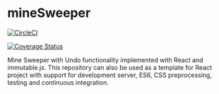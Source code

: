 # mineSweeper

[![CircleCI](https://circleci.com/gh/sunForest/mineSweeper.svg?style=svg)](https://circleci.com/gh/sunForest/mineSweeper)  

[![Coverage Status](https://coveralls.io/repos/github/sunForest/mineSweeper/badge.svg?branch=master)](https://coveralls.io/github/sunForest/mineSweeper?branch=master)

Mine Sweeper with Undo functionality implemented with React and immutable.js.
This repository can also be used as a template for React project with support for development server, ES6, CSS preprocessing, testing and continuous integration.

